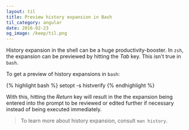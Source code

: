 ```yaml
---
layout: til
title: Preview history expansion in Bash
til_category: angular
date: 2016-02-23
og_image: /keep/til.png
---
```


History expansion in the shell can be a huge productivity-booster. In `zsh`, the expansion can be previewed by hitting the _Tab_ key. This isn't true in `bash`.

<!--stop-->

To get a preview of history expansions in `bash`:

{% highlight bash %}
setopt -s histverify
{% endhighlight %}

With this, hitting the _Return_ key will result in the the expansion being entered into the prompt to be reviewed or edited further if necessary instead of being executed immediately.

> To learn more about history expansion, consult `man history`.

